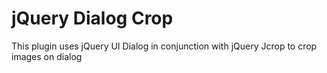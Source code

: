 # jQuery Dialog Crop
This plugin uses jQuery UI Dialog in conjunction with jQuery Jcrop to crop images on dialog
